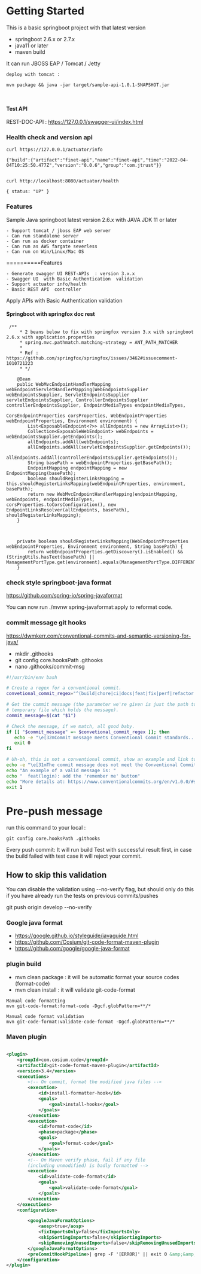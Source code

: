 # Getting Started

This is a basic springboot project with that latest version

- springboot 2.6.x or 2.7.x
- java11 or later
- maven build

It can run JBOSS EAP / Tomcat / Jetty

```
deploy with tomcat :

mvn package && java -jar target/sample-api-1.0.1-SNAPSHOT.jar



```

#### Test API

REST-DOC-API :
https://127.0.0.1/swagger-ui/index.html

### Health check and version api

```
curl https://127.0.0.1/actuator/info

{"build":{"artifact":"finet-api","name":"finet-api","time":"2022-04-04T10:25:50.477Z","version":"0.0.6","group":"com.jtrust"}}


curl http://localhost:8080/actuator/health

{ status: "UP" }

```

### Features

Sample Java springboot latest version 2.6.x with JAVA JDK 11 or later

	- Support tomcat / jboss EAP web server
	- Can run standalone server
	- Can run as docker container
	- Can run as AWS fargate severless 
	- Can run on Win/Linux/Mac OS

==========Features

	- Generate swagger UI REST-APIs  : version 3.x.x
	- Swagger UI  with Basic Authentication  validation
	- Support actuator info/health
	- Basic REST API  controller

Apply APIs with Basic Authentication validation

#### Springboot with springfox doc rest

```
 /**
     * 2 beans below to fix with springfox version 3.x with springboot 2.6.x with application.properties
     * spring.mvc.pathmatch.matching-strategy = ANT_PATH_MATCHER
     *
     * Ref : https://github.com/springfox/springfox/issues/3462#issuecomment-1010721223
     * */

    @Bean
    public WebMvcEndpointHandlerMapping webEndpointServletHandlerMapping(WebEndpointsSupplier webEndpointsSupplier, ServletEndpointsSupplier servletEndpointsSupplier, ControllerEndpointsSupplier controllerEndpointsSupplier, EndpointMediaTypes endpointMediaTypes,
                                                                         CorsEndpointProperties corsProperties, WebEndpointProperties webEndpointProperties, Environment environment) {
        List<ExposableEndpoint<?>> allEndpoints = new ArrayList<>();
        Collection<ExposableWebEndpoint> webEndpoints = webEndpointsSupplier.getEndpoints();
        allEndpoints.addAll(webEndpoints);
        allEndpoints.addAll(servletEndpointsSupplier.getEndpoints());
        allEndpoints.addAll(controllerEndpointsSupplier.getEndpoints());
        String basePath = webEndpointProperties.getBasePath();
        EndpointMapping endpointMapping = new EndpointMapping(basePath);
        boolean shouldRegisterLinksMapping = this.shouldRegisterLinksMapping(webEndpointProperties, environment, basePath);
        return new WebMvcEndpointHandlerMapping(endpointMapping, webEndpoints, endpointMediaTypes, corsProperties.toCorsConfiguration(), new EndpointLinksResolver(allEndpoints, basePath), shouldRegisterLinksMapping);
    }



    private boolean shouldRegisterLinksMapping(WebEndpointProperties webEndpointProperties, Environment environment, String basePath) {
        return webEndpointProperties.getDiscovery().isEnabled() && (StringUtils.hasText(basePath) || ManagementPortType.get(environment).equals(ManagementPortType.DIFFERENT));
    }

```

### check style springboot-java format

https://github.com/spring-io/spring-javaformat

You can now run ./mvnw spring-javaformat:apply to reformat code.

### commit message git hooks

https://dwmkerr.com/conventional-commits-and-semantic-versioning-for-java/

- mkdir .githooks
- git config core.hooksPath .githooks
- nano .githooks/commit-msg

````bash
#!/usr/bin/env bash

# Create a regex for a conventional commit.
convetional_commit_regex="^(build|chore|ci|docs|feat|fix|perf|refactor|revert|style|test)(\([a-z \-]+\))?!?: .+$"

# Get the commit message (the parameter we're given is just the path to the
# temporary file which holds the message).
commit_message=$(cat "$1")

# Check the message, if we match, all good baby.
if [[ "$commit_message" =~ $convetional_commit_regex ]]; then
   echo -e "\e[32mCommit message meets Conventional Commit standards...\e[0m"
   exit 0
fi

# Uh-oh, this is not a conventional commit, show an example and link to the spec.
echo -e "\e[31mThe commit message does not meet the Conventional Commit standard\e[0m"
echo "An example of a valid message is: "
echo "  feat(login): add the 'remember me' button"
echo "More details at: https://www.conventionalcommits.org/en/v1.0.0/#summary"
exit 1
````

# Pre-push message

run this command to your local :

````
git config core.hooksPath .githooks
````

Every push commit: It will run build Test with successful result first, in case the build failed with test case it will
reject your commit.

## How to skip this validation

You can disable the validation using --no-verify flag, but should only do this if you have already run the tests on
previous commits/pushes

git push origin develop --no-verify

### Google java format

- https://google.github.io/styleguide/javaguide.html
- https://github.com/Cosium/git-code-format-maven-plugin
- https://github.com/google/google-java-format

### plugin build

- mvn clean package  : it will be automatic format your source codes (format-code)
- mvn clean install : it will validate git-code-format

```
Manual code formatting
mvn git-code-format:format-code -Dgcf.globPattern=**/*

Manual code format validation
mvn git-code-format:validate-code-format -Dgcf.globPattern=**/*

```

### Maven plugin

````xml

<plugin>
    <groupId>com.cosium.code</groupId>
    <artifactId>git-code-format-maven-plugin</artifactId>
    <version>3.4</version>
    <executions>
        <!-- On commit, format the modified java files -->
        <execution>
            <id>install-formatter-hook</id>
            <goals>
                <goal>install-hooks</goal>
            </goals>
        </execution>
        <execution>
            <id>format-code</id>
            <phase>package</phase>
            <goals>
                <goal>format-code</goal>
            </goals>
        </execution>
        <!-- On Maven verify phase, fail if any file
        (including unmodified) is badly formatted -->
        <execution>
            <id>validate-code-format</id>
            <goals>
                <goal>validate-code-format</goal>
            </goals>
        </execution>
    </executions>
    <configuration>

        <googleJavaFormatOptions>
            <aosp>true</aosp>
            <fixImportsOnly>false</fixImportsOnly>
            <skipSortingImports>false</skipSortingImports>
            <skipRemovingUnusedImports>false</skipRemovingUnusedImports>
        </googleJavaFormatOptions>
        <preCommitHookPipeline>| grep -F '[ERROR]' || exit 0 &amp;&amp; exit 1</preCommitHookPipeline>
    </configuration>
</plugin>
````
